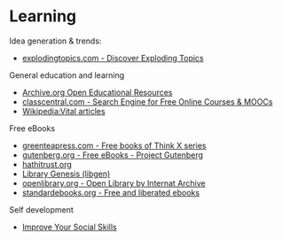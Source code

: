 # Learning

Idea generation & trends:
- [explodingtopics.com - Discover Exploding Topics](https://explodingtopics.com/)


General education and learning
- [Archive.org Open Educational Resources](https://archive.org/details/education)
- [classcentral.com - Search Engine for Free Online Courses & MOOCs](https://www.classcentral.com/)
- [Wikipedia:Vital articles](https://en.wikipedia.org/wiki/Wikipedia:Vital_articles)


Free eBooks
- [greenteapress.com - Free books of Think X series](https://greenteapress.com/)
- [gutenberg.org - Free eBooks - Project Gutenberg](https://www.gutenberg.org/)
- [hathitrust.org](https://www.hathitrust.org/)
- [Library Genesis (libgen)](http://gen.lib.rus.ec/)
- [openlibrary.org - Open Library by Internat Archive](https://openlibrary.org/)
- [standardebooks.org - Free and liberated ebooks](https://standardebooks.org/ebooks)


Self development
- [Improve Your Social Skills](https://www.improveyoursocialskills.com/)
